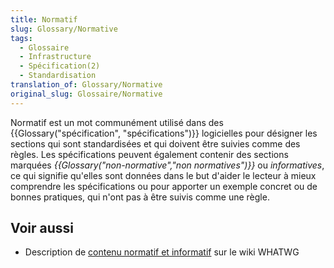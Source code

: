 ```yaml
---
title: Normatif
slug: Glossary/Normative
tags:
  - Glossaire
  - Infrastructure
  - Spécification(2)
  - Standardisation
translation_of: Glossary/Normative
original_slug: Glossaire/Normative
---
```


Normatif est un mot communément utilisé dans des {{Glossary("spécification", "spécifications")}} logicielles pour désigner les sections qui sont standardisées et qui doivent être suivies comme des règles. Les spécifications peuvent également contenir des sections marquées _{{Glossary("non-normative","non normatives")}}_ ou _informatives_, ce qui signifie qu'elles sont données dans le but d'aider le lecteur à mieux comprendre les spécifications ou pour apporter un exemple concret ou de bonnes pratiques, qui n'ont pas à être suivis comme une règle.

## Voir aussi

- Description de [contenu normatif et informatif](https://wiki.whatwg.org/wiki/Specs/howto#Content) sur le wiki WHATWG
